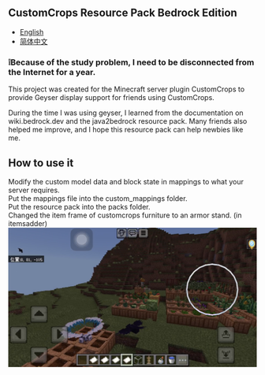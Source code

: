 ## CustomCrops Resource Pack Bedrock Edition 
- [English](README.md)
- [简体中文](README.zh_CN.md)

### ❕Because of the study problem, I need to be disconnected from the Internet for a year.  

This project was created for the Minecraft server plugin CustomCrops to provide Geyser display support for friends using CustomCrops.   

During the time I was using geyser, I learned from the documentation on wiki.bedrock.dev and the java2bedrock resource pack. Many friends also helped me improve, and I hope this resource pack can help newbies like me.   

## How to use it
Modify the custom model data and block state in mappings to what your server requires.   
Put the mappings file into the custom_mappings folder.   
Put the resource pack into the packs folder.    
Changed the item frame of customcrops furniture to an armor stand. (in itemsadder)   
![photo](photo.jpg)

